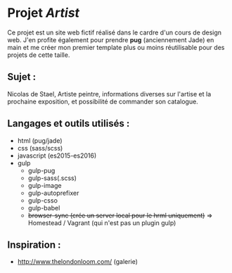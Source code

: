 # Projet *Artist*

Ce projet est un site web fictif réalisé dans le cardre d'un cours de design web.
J'en profite également pour prendre **pug** (anciennement Jade) en main et me créer mon premier 
template plus ou moins réutilisable pour des projets de cette taille.

## Sujet : 

Nicolas de Stael, Artiste peintre, informations diverses sur 
l'artise et la prochaine exposition, et possibilité de commander son catalogue.

## Langages et outils utilisés :

- html (pug/jade)
- css (sass/scss)
- javascript (es2015-es2016)
- gulp
    - gulp-pug
    - gulp-sass(.scss)
    - gulp-image
    - gulp-autoprefixer
    - gulp-csso
    - gulp-babel
    - ~~browser-sync (crée un server local pour le hrml uniquement)~~ => Homestead / Vagrant (qui n'est pas un plugin gulp)

## Inspiration :

- http://www.thelondonloom.com/ (galerie)